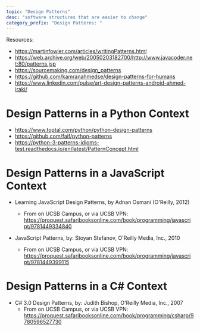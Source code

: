 ```yaml
---
topic: "Design Patterns"
desc: "software structures that are easier to change"
category_prefix: "Design Patterns: "
---
```



Resources:

* <https://martinfowler.com/articles/writingPatterns.html>
* <https://web.archive.org/web/20050203182700/http://www.javacoder.net:80/patterns.jsp>
* <https://sourcemaking.com/design_patterns>
* <https://github.com/kamranahmedse/design-patterns-for-humans>
* <https://www.linkedin.com/pulse/art-design-patterns-android-ahmed-iraki/>


# Design Patterns in a Python Context

* <https://www.toptal.com/python/python-design-patterns>
* <https://github.com/faif/python-patterns>
* <https://python-3-patterns-idioms-test.readthedocs.io/en/latest/PatternConcept.html>

# Design Patterns in a JavaScript Context

* Learning JavaScript Design Patterns, by Adnan Osmani (O'Reilly, 2012)
  * From on UCSB Campus, or via UCSB VPN: <https://proquest.safaribooksonline.com/book/programming/javascript/9781449334840>

* JavaScript Patterns, by: Stoyan Stefanov, O'Reilly Media, Inc., 2010
  * From on UCSB Campus, or via UCSB VPN: <https://proquest.safaribooksonline.com/book/programming/javascript/9781449399115>

# Design Patterns in a C# Context

* C# 3.0 Design Patterns, by: Judith Bishop, O'Reilly Media, Inc., 2007
  * From on UCSB Campus, or via UCSB VPN: <https://proquest.safaribooksonline.com/book/programming/csharp/9780596527730>

